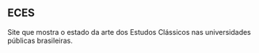 ## ECES

Site que mostra o estado da arte dos Estudos Clássicos nas universidades públicas brasileiras.
